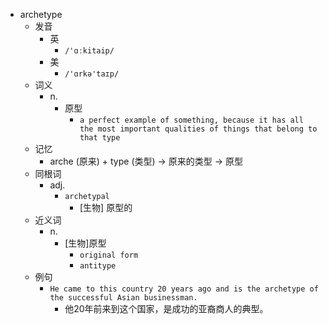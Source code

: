 - archetype
  - 发音
    - 英
      - `/'ɑːkitaip/`
    - 美
      - `/'ɑrkə'taɪp/`
  - 词义
    - n.
      - 原型
        - `a perfect example of something, because it has all the most important qualities of things that belong to that type`
  - 记忆
    - arche (原来) + type (类型) → 原来的类型 → 原型
  - 同根词
    - adj.
      - `archetypal`
        - [生物] 原型的
  - 近义词
    - n.
      - [生物]原型
        - `original form`
        - `antitype`
  - 例句
    - `He came to this country 20 years ago and is the archetype of the successful Asian businessman.`
      - 他20年前来到这个国家，是成功的亚裔商人的典型。

